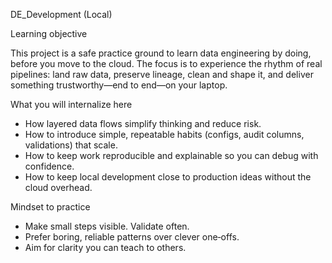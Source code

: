 DE_Development (Local)

Learning objective

This project is a safe practice ground to learn data engineering by doing, before you move to the cloud. The focus is to experience the rhythm of real pipelines: land raw data, preserve lineage, clean and shape it, and deliver something trustworthy—end to end—on your laptop.

What you will internalize here
- How layered data flows simplify thinking and reduce risk.
- How to introduce simple, repeatable habits (configs, audit columns, validations) that scale.
- How to keep work reproducible and explainable so you can debug with confidence.
- How to keep local development close to production ideas without the cloud overhead.

Mindset to practice
- Make small steps visible. Validate often.
- Prefer boring, reliable patterns over clever one‑offs.
- Aim for clarity you can teach to others.


